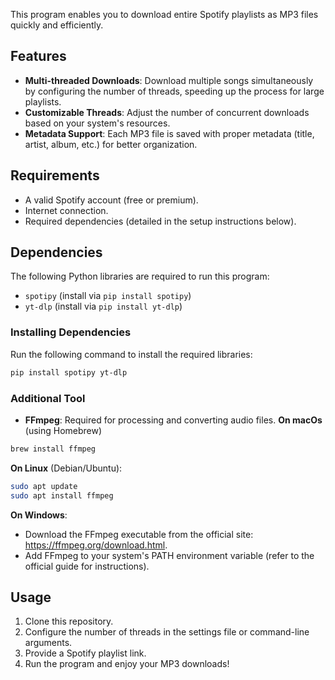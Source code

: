 This program enables you to download entire Spotify playlists as MP3 files quickly and efficiently.  

## Features  
- **Multi-threaded Downloads**: Download multiple songs simultaneously by configuring the number of threads, speeding up the process for large playlists.  
- **Customizable Threads**: Adjust the number of concurrent downloads based on your system's resources.  
- **Metadata Support**: Each MP3 file is saved with proper metadata (title, artist, album, etc.) for better organization.  

## Requirements  
- A valid Spotify account (free or premium).  
- Internet connection.  
- Required dependencies (detailed in the setup instructions below).  

## Dependencies  

The following Python libraries are required to run this program:  
- `spotipy` (install via `pip install spotipy`)  
- `yt-dlp` (install via `pip install yt-dlp`)  

### Installing Dependencies  
Run the following command to install the required libraries:  
```bash
pip install spotipy yt-dlp
```
### Additional Tool  
- **FFmpeg**: Required for processing and converting audio files.
**On macOs** (using Homebrew)
```bash
brew install ffmpeg
```
**On Linux** (Debian/Ubuntu):
```bash
sudo apt update
sudo apt install ffmpeg
```
**On Windows**:
- Download the FFmpeg executable from the official site: https://ffmpeg.org/download.html.
- Add FFmpeg to your system's PATH environment variable (refer to the official guide for 
  instructions).
  
## Usage  
1. Clone this repository.  
2. Configure the number of threads in the settings file or command-line arguments.  
3. Provide a Spotify playlist link.  
4. Run the program and enjoy your MP3 downloads!  

